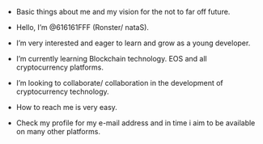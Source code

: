 -  Basic things about me and my vision for the not to far off future.

-  Hello, I’m @616161FFF (Ronster/ nataS).

-  I’m very interested  and eager to learn and grow as a young developer.

-  I’m currently learning Blockchain technology. EOS and all cryptocurrency platforms.

-  I’m looking to collaborate/ collaboration in the development of cryptocurrency technology.

-  How to reach me is very easy.
-  Check my profile for my e-mail address and in time i aim to be available on many other platforms.

<!---
616161FFF/616161FFF is a ✨ special ✨ repository because its `README.md` (this file) appears on your GitHub profile.
You can click the Preview link to take a look at your changes.
--->
